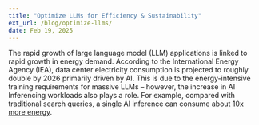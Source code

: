 ```yaml
---
title: "Optimize LLMs for Efficiency & Sustainability"
ext_url: /blog/optimize-llms/
date: Feb 19, 2025
---
```


The rapid growth of large language model (LLM) applications is linked to rapid growth in energy demand. According to the International Energy Agency (IEA), data center electricity consumption is projected to roughly double by 2026 primarily driven by AI. This is due to the energy-intensive training requirements for massive LLMs – however, the increase in AI Inferencing workloads also plays a role. For example, compared with traditional search queries, a single AI inference can consume about [10x more energy](https://www.weforum.org/stories/2024/07/generative-ai-energy-emissions/).
